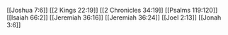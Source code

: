 [[Joshua 7:6]]
[[2 Kings 22:19]]
[[2 Chronicles 34:19]]
[[Psalms 119:120]]
[[Isaiah 66:2]]
[[Jeremiah 36:16]]
[[Jeremiah 36:24]]
[[Joel 2:13]]
[[Jonah 3:6]]

